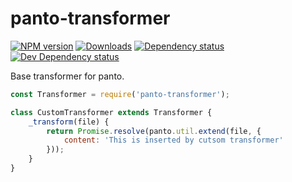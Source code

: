 # panto-transformer
[![NPM version][npm-image]][npm-url] [![Downloads][downloads-image]][npm-url] [![Dependency status][david-dm-image]][david-dm-url] [![Dev Dependency status][david-dm-dev-image]][david-dm-dev-url]

Base transformer for panto.

```js
const Transformer = require('panto-transformer');

class CustomTransformer extends Transformer {
    _transform(file) {
        return Promise.resolve(panto.util.extend(file, {
            content: 'This is inserted by cutsom transformer'
        }));
    }
}
```

[npm-url]: https://npmjs.org/package/panto-transformer
[downloads-image]: http://img.shields.io/npm/dm/panto-transformer.svg
[npm-image]: http://img.shields.io/npm/v/panto-transformer.svg
[david-dm-url]:https://david-dm.org/pantojs/panto-transformer
[david-dm-image]:https://david-dm.org/pantojs/panto-transformer.svg
[david-dm-dev-url]:https://david-dm.org/pantojs/panto-transformer#info=devDependencies
[david-dm-dev-image]:https://david-dm.org/pantojs/panto-transformer/dev-status.svg